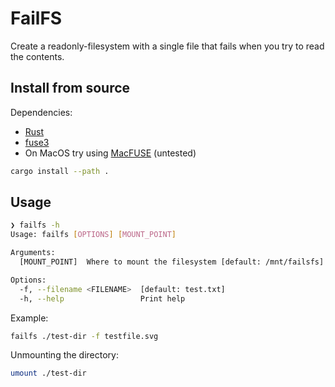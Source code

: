 # FailFS

Create a readonly-filesystem with a single file that fails when you try to read the contents.

## Install from source

Dependencies:

- [Rust](https://rustup.rs/)
- [fuse3](https://github.com/libfuse/libfuse)
- On MacOS try using [MacFUSE](https://osxfuse.github.io/) (untested)

```sh
cargo install --path .
```

## Usage

```sh
❯ failfs -h
Usage: failfs [OPTIONS] [MOUNT_POINT]

Arguments:
  [MOUNT_POINT]  Where to mount the filesystem [default: /mnt/failsfs]

Options:
  -f, --filename <FILENAME>  [default: test.txt]
  -h, --help                 Print help
```

Example:

```sh
failfs ./test-dir -f testfile.svg
```

Unmounting the directory:

```sh
umount ./test-dir
```
